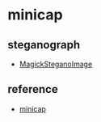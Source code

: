 # minicap

## steganograph
- [MagickSteganoImage](http://www.imagemagick.org/api/magick-image.php#MagickSteganoImage)

## reference
- [minicap](https://github.com/openstf/minicap)
